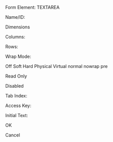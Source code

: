 Form Element: TEXTAREA

Name/ID:

Dimensions

Columns:

Rows:

Wrap Mode:

Off Soft Hard Physical Virtual normal nowrap pre

Read Only

Disabled

Tab Index:

Access Key:

Initial Text:

OK

Cancel
